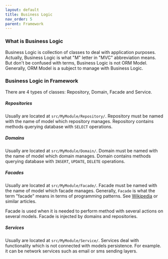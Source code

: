 ```yaml
---
layout: default
title: Business Logic
nav_order: 5
parent: Framework
---
```


### What is Business Logic

Business Logic is collection of classes to deal with application purposes.
Actually, Business Logic is what "M" letter in "MVC" abbreviation means.
But don't be confused with terms, Business Logic is not ORM Model.
Generally, ORM Model is a subject to manage with Business Logic.

### Business Logic in Framework

There are 4 types of classes: Repository, Domain, Facade and Service.

##### Repositories

Usually are located at `src/MyModule/Repository/`.
Repository must be named with the name of model which repository manages.
Repository contains methods querying database with `SELECT` operations.

##### Domains

Usually are located at `src/MyModule/Domain/`.
Domain must be named with the name of model which domain manages.
Domain contains methods querying database with `INSERT`, `UPDATE`, `DELETE` operations.

##### Facades

Usually are located at `src/MyModule/Facade/`.
Facade must be named with the name of model which facade manages.
Generally, `Facade` is what the term "facade" means in terms of programming patterns.
See [Wikipedia](https://en.wikipedia.org/wiki/Facade_pattern) or similar articles.

Facade is used when it is needed to perform method with several actions on several models.
Facade is injected by domains and repositories.

##### Services

Usually are located at `src/MyModule/Service/`.
Services deal with functionality which is not connected with models persistence.
For example. it can be network services such as email or sms sending layers.